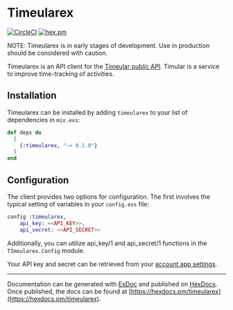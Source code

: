 # Timeularex
[![CircleCI](https://circleci.com/gh/r-frederick/timeularex.svg?style=shield)](https://circleci.com/gh/r-frederick/timeularex)
[![hex.pm](https://img.shields.io/badge/hex-0.1.0-blue.svg)](https://hex.pm/packages/timeularex)

NOTE: Timeularex is in early stages of development. Use in production
should be considered with caution.

Timeularex is an API client for the [Timeular public API](http://developers.timeular.com/public-api/).
Timular is a service to improve time-tracking of activities.

## Installation

Timeularex can be installed by adding `timeularex` to your list of 
dependencies in `mix.exs`:

```elixir
def deps do
  [
    {:timeularex, "~> 0.1.0"}
  ]
end
```

## Configuration

The client provides two options for configuration. The first involves the
  typical setting of variables in your `config.exs` file:

```elixir
config :timeularex,
    api_key: <<API_KEY>>,
    api_secret: <<API_SECRET>>
```

Additionally, you can utilize api_key/1 and api_secret/1 functions in 
the `TImeularex.Config` module.

Your API key and secret can be retrieved from your 
[account app settings](https://profile.timeular.com/#/app/account).


---
Documentation can be generated with [ExDoc](https://github.com/elixir-lang/ex_doc)
and published on [HexDocs](https://hexdocs.pm). Once published, the docs can
be found at [https://hexdocs.pm/timeularex](https://hexdocs.pm/timeularex).